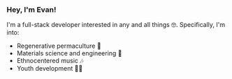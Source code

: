 ### Hey, I'm Evan!   

I'm a full-stack developer interested in any and all things 🤓. Specifically, I'm into:
* Regenerative permaculture 🌳
* Materials science and engineering 🔬
* Ethnocentered music 🎶
* Youth development 🧑‍🏫

